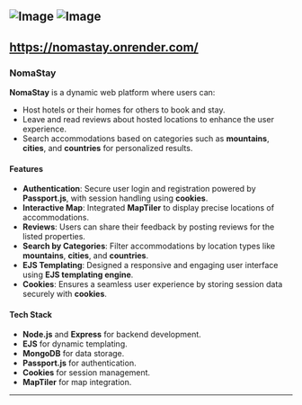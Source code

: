 ![Image](https://github.com/user-attachments/assets/d71d59d0-066f-45d8-8471-1064d3497da3)
![Image](https://github.com/user-attachments/assets/ff02625b-22b6-4ff6-ae48-bc89dd6a0889)
---
https://nomastay.onrender.com/
---

### **NomaStay**  
**NomaStay** is a dynamic web platform where users can:  
- Host hotels or their homes for others to book and stay.  
- Leave and read reviews about hosted locations to enhance the user experience.  
- Search accommodations based on categories such as **mountains**, **cities**, and **countries** for personalized results.  

#### **Features**  
- **Authentication**: Secure user login and registration powered by **Passport.js**, with session handling using **cookies**.  
- **Interactive Map**: Integrated **MapTiler** to display precise locations of accommodations.  
- **Reviews**: Users can share their feedback by posting reviews for the listed properties.  
- **Search by Categories**: Filter accommodations by location types like **mountains**, **cities**, and **countries**.  
- **EJS Templating**: Designed a responsive and engaging user interface using **EJS templating engine**.  
- **Cookies**: Ensures a seamless user experience by storing session data securely with **cookies**.  

#### **Tech Stack**  
- **Node.js** and **Express** for backend development.  
- **EJS** for dynamic templating.  
- **MongoDB** for data storage.  
- **Passport.js** for authentication.  
- **Cookies** for session management.  
- **MapTiler** for map integration.  

--- 


